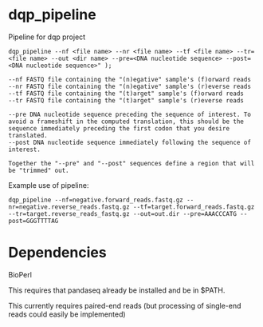 # dqp_pipeline
Pipeline for dqp project

    dqp_pipeline --nf <file name> --nr <file name> --tf <file name> --tr=<file name> --out <dir name> --pre=<DNA nucleotide sequence> --post=<DNA nucleotide sequence>" );

    --nf FASTQ file containing the "(n)egative" sample's (f)orward reads
    --nr FASTQ file containing the "(n)egative" sample's (r)everse reads
    --tf FASTQ file containing the "(t)arget" sample's (f)orward reads
    --tr FASTQ file containing the "(t)arget" sample's (r)everse reads

    --pre DNA nucleotide sequence preceding the sequence of interest. To avoid a frameshift in the computed translation, this should be the sequence immediately preceding the first codon that you desire translated.
    --post DNA nucleotide sequence immediately following the sequence of interest.

    Together the "--pre" and "--post" sequences define a region that will be "trimmed" out. 

Example use of pipeline:

    dqp_pipeline --nf=negative.forward_reads.fastq.gz --nr=negative.reverse_reads.fastq.gz --tf=target.forward_reads.fastq.gz --tr=target.reverse_reads_fastq.gz --out=out.dir --pre=AAACCCATG --post=GGGTTTTAG

# Dependencies

BioPerl

This requires that pandaseq already be installed and be in $PATH.

This currently requires paired-end reads (but processing of single-end reads could easily be implemented)
